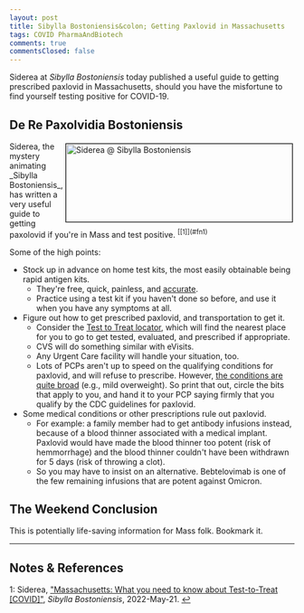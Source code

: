 ```yaml
---
layout: post
title: Sibylla Bostoniensis&colon; Getting Paxlovid in Massachusetts
tags: COVID PharmaAndBiotech
comments: true
commentsClosed: false
---
```


Siderea at _Sibylla Bostoniensis_ today published a useful guide to getting prescribed
paxlovid in Massachusetts, should you have the misfortune to find yourself testing
positive for COVID-19.  


## De Re Paxolvidia Bostoniensis  

<img src="{{ site.baseurl }}/images/2022-05-21-get-paxlovid-ma.jpg" width="400" height="138" alt="Siderea @ Sibylla Bostoniensis" title="Siderea @ Sibylla Bostoniensis" style="float: right; margin: 3px 3px 3px 3px; border: 1px solid #000000;">
Siderea, the mystery animating _Sibylla Bostoniensis_, has written a very useful
guide to getting paxolovid if you're in Mass and test positive.  <sup
id="fn1a">[[1]](#fn1)</sup>  

Some of the high points:  
- Stock up in advance on home test kits, the most easily obtainable being rapid antigen
  kits.  
  - They're free, quick, painless, and
  [accurate](https://www.someweekendreading.blog/weekend-editrix-exposed/).  
  - Practice using a test kit if you haven't done so before, and use it when you have any
    symptoms at all.  
- Figure out how to get prescribed paxlovid, and transportation to get it.  
  - Consider the [Test to Treat locator](https://covid-19-test-to-treat-locator-dhhs.hub.arcgis.com/),
    which will find the nearest place for you to go to get tested, evaluated, and
    prescribed if appropriate.  
  - CVS will do something similar with eVisits.  
  - Any Urgent Care facility will handle your situation, too.  
  - Lots of PCPs aren't up to speed on the qualifying conditions for paxlovid, and will
    refuse to prescribe.  However,
    [the conditions are quite broad](https://www.cdc.gov/coronavirus/2019-ncov/need-extra-precautions/people-with-medical-conditions.html)
    (e.g., mild overweight).  So print that out, circle the bits that apply to you, and
    hand it to your PCP saying firmly that you qualify by the CDC guidelines for
    paxlovid.  
- Some medical conditions or other prescriptions rule out paxlovid.  
  - For example: a family member had
    to get antibody infusions instead, because of a blood thinner associated with a medical
    implant.  Paxlovid would have made the blood thinner too potent (risk of hemmorrhage)
    and the blood thinner couldn't have been withdrawn for 5 days (risk of throwing a
    clot).  
  - So you may have to insist on an alternative.  Bebtelovimab is one of the few remaining
    infusions that are potent against Omicron.  


## The Weekend Conclusion  

This is potentially life-saving information for Mass folk.  Bookmark it.  

---

## Notes &amp; References  

<!--
<sup id="fn1a">[[1]](#fn1)</sup>

<a id="fn1">1</a>: ***, ["***"](***), *** [↩](#fn1a)  

<a href="{{ site.baseurl }}/images/***">
  <img src="{{ site.baseurl }}/images/***" width="400" height="***" alt="***" title="***" style="float: right; margin: 3px 3px 3px 3px; border: 1px solid #000000;">
</a>

<iframe width="400" height="224" src="***" allow="accelerometer; encrypted-media; gyroscope; picture-in-picture" allowfullscreen style="float: right; margin: 3px 3px 3px 3px; border: 1px solid #000000;"></iframe>
-->

<a id="fn1">1</a>: Siderea, ["Massachusetts: What you need to know about Test-to-Treat [COVID]"](https://siderea.dreamwidth.org/1761322.html), _Sibylla Bostoniensis_, 2022-May-21. [↩](#fn1a)  

